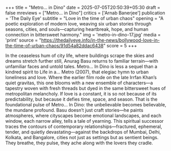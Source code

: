 +++
title = "Metro... in Dino"
date = 2025-07-05T20:50:39+05:30
draft = false
mreviews = ["Metro... in Dino"]
critics = ['Arnab Banerjee']
publication = 'The Daily Eye'
subtitle = "Love in the time of urban chaos"
opening = "A poetic exploration of modern love, weaving six urban stories through seasons, cities, and souls—capturing heartbreak, hope, and human connection in bittersweet harmony."
img = 'metro-in-dino-17.jpg'
media = 'print'
source = "https://thedailyeye.info/in-the-news/bollywood-love-in-the-time-of-urban-chaos/91d54a82ddac6438"
score = 5
+++

In the ceaseless hum of city life, where buildings scrape the skies and dreams stretch further still, Anurag Basu returns to familiar terrain—with unfamiliar faces and untold tales. Metro… In Dino is less a sequel than a kindred spirit to Life in a... Metro (2007), that elegiac hymn to urban loneliness and love. Where the earlier film rode on the late Irrfan Khan’s quiet gravitas, this one blooms with a new ensemble of characters—a tapestry woven with fresh threads but dyed in the same bittersweet hues of metropolitan melancholy. If love is a constant, it is so not because of its predictability, but because it defies time, space, and season. That is the foundational pulse of Metro… In Dino: the unbelievable becomes believable, the mundane profound. Basu doesn’t just craft stories—he paints atmospheres, where cityscapes become emotional landscapes, and each window, each narrow alley, tells a tale of yearning. This spiritual successor traces the contours of contemporary relationships—fractured, ephemeral, tender, and quietly devastating—against the backdrops of Mumbai, Delhi, Kolkata, and Bangalore, cities not just as settings but as sentient beings. They breathe, they pulse, they ache along with the lovers they cradle.
